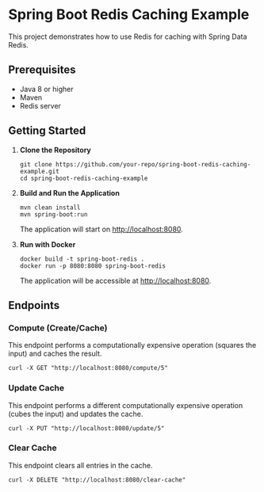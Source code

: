 # Spring Boot Redis Caching Example

This project demonstrates how to use Redis for caching with Spring Data Redis.

## Prerequisites
- Java 8 or higher
- Maven
- Redis server

## Getting Started
1. **Clone the Repository**
    ```shell
    git clone https://github.com/your-repo/spring-boot-redis-caching-example.git
    cd spring-boot-redis-caching-example
    ```

2. **Build and Run the Application**
    ```shell
    mvn clean install
    mvn spring-boot:run
    ```
   The application will start on [http://localhost:8080](http://localhost:8080).

3. **Run with Docker**
    ```shell
    docker build -t spring-boot-redis .
    docker run -p 8080:8080 spring-boot-redis
    ```
   The application will be accessible at [http://localhost:8080](http://localhost:8080).


## Endpoints

### Compute (Create/Cache)

This endpoint performs a computationally expensive operation (squares the input) and caches the result.

```shell
curl -X GET "http://localhost:8080/compute/5"
```

### Update Cache

This endpoint performs a different computationally expensive operation (cubes the input) and updates the cache.

```shell
curl -X PUT "http://localhost:8080/update/5"
```

### Clear Cache

This endpoint clears all entries in the cache.

```shell
curl -X DELETE "http://localhost:8080/clear-cache"
```
